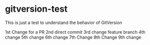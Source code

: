 # gitversion-test
This is just a test to understand the behavior of GitVersion

1st Change for a PR
2nd direct commit
3rd change feature branch
4th change
5th change
6th change
7th Change
8th Change
9th change